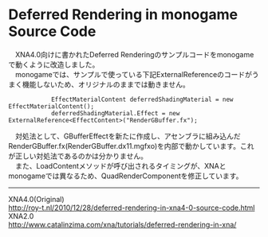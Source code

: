 # Deferred Rendering in monogame Source Code

　XNA4.0向けに書かれたDeferred Renderingのサンプルコードをmonogameで動くように改造しました。  
　monogameでは、サンプルで使っている下記ExternalReferenceのコードがうまく機能しないため、オリジナルのままでは動きません。  

`            EffectMaterialContent deferredShadingMaterial = new EffectMaterialContent();`  
`            deferredShadingMaterial.Effect = new ExternalReference<EffectContent>("RenderGBuffer.fx");`

　対処法として、GBufferEffectを新たに作成し、アセンブラに組み込んだRenderGBuffer.fx(RenderGBuffer.dx11.mgfxo)を内部で動かしています。これが正しい対処法であるのかは分かりません。  
　また、LoadContentメソッドが呼び出されるタイミングが、XNAとmonogameでは異なるため、QuadRenderComponentを修正しています。  

---
XNA4.0(Original)  
http://roy-t.nl/2010/12/28/deferred-rendering-in-xna4-0-source-code.html  
XNA2.0  
http://www.catalinzima.com/xna/tutorials/deferred-rendering-in-xna/
